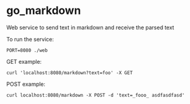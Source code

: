 go_markdown
===========

Web service to send text in markdown and receive the parsed text

To run the service:

```
PORT=8080 ./web
```


GET example:
```
curl 'localhost:8080/markdown?text=foo' -X GET
````

POST example:
````
curl localhost:8080/markdown -X POST -d 'text=_fooo_ asdfasdfasd'
````
